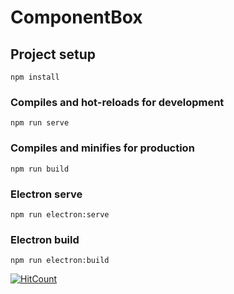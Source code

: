 # ComponentBox

## Project setup
```
npm install
```

### Compiles and hot-reloads for development
```
npm run serve
```

### Compiles and minifies for production
```
npm run build
```

### Electron serve
```
npm run electron:serve
```

### Electron build
```
npm run electron:build
```
[![HitCount](http://hits.dwyl.com/{username}/{project}.svg)](http://hits.dwyl.com/{username}/{project})

